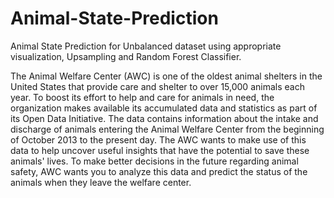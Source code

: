 # Animal-State-Prediction
Animal State Prediction for Unbalanced dataset using appropriate visualization, Upsampling and Random Forest Classifier.

The Animal Welfare Center (AWC) is one of the oldest animal shelters in the United States that provide care and shelter to over 15,000 animals each year. To boost its effort to help and care for animals in need, the organization makes available its 
accumulated data and statistics as part of its Open Data Initiative. The data contains information about the intake and discharge of animals entering the Animal Welfare Center from the beginning of October 2013 to the present day.
The AWC wants to make use of this data to help uncover useful insights that have the potential to save these animals' lives. To make better decisions in the future regarding animal safety, AWC wants you to analyze this data and predict the status of the animals when they leave the welfare center.
